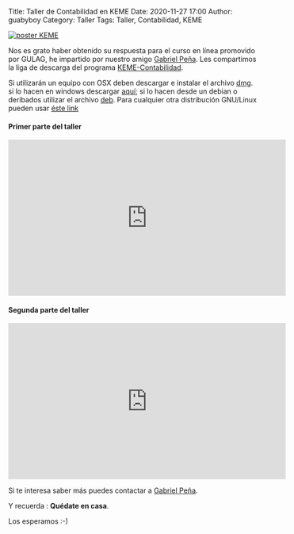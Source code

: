Title: Taller de Contabilidad en KEME
Date: 2020-11-27 17:00
Author: guabyboy
Category: Taller
Tags: Taller, Contabilidad, KEME

[![poster KEME]({attach}2020-11-27-taller-contabilidad-keme/posterKEME.png)]({attach}2020-11-27-taller-contabilidad-keme/posterKEME.png)

Nos es grato haber obtenido su respuesta para el curso en línea promovido por GULAG, he impartido por nuestro amigo [Gabriel Peña](https://twitter.com/guabyboy). Les compartimos la liga de descarga del programa [KEME-Contabilidad](https://sourceforge.net/projects/keme/files/KEME-Contabilidad/3.2.1.5/).

Si utilizarán un equipo con OSX deben descargar e instalar el archivo [dmg](https://sourceforge.net/projects/keme/files/KEME-Contabilidad/3.2.1.5/keme5.dmg/download).
si lo hacen en windows descargar [aquí](https://sourceforge.net/projects/keme/files/KEME-Contabilidad/3.2.1.5/setup-keme-3.2.1.5-windows.exe/download); si lo hacen desde un debian o deribados utilizar el archivo [deb](https://sourceforge.net/projects/keme/files/KEME-Contabilidad/3.2.1.5/keme-3.2.1.5-Ubuntu-18.04LTS.deb/download). Para cualquier otra distribución GNU/Linux pueden usar [éste link](https://sourceforge.net/projects/keme/files/KEME-Contabilidad/3.2.1.5/keme-3.2.1.5.tar.gz/download)

[comment]: <> (Los materiales a utilizar están a su disposición en la liga de dropbox de curso KEME)

#### Primer parte del taller

<iframe width="560" height="315" src="https://www.youtube.com/embed/dIdrKcx_GQE" frameborder="0" allow="accelerometer; autoplay; clipboard-write; encrypted-media; gyroscope; picture-in-picture" allowfullscreen></iframe>

#### Segunda parte del taller

<iframe width="560" height="315" src="https://www.youtube.com/embed/Kbc9YHwlbN0" frameborder="0" allow="accelerometer; autoplay; clipboard-write; encrypted-media; gyroscope; picture-in-picture" allowfullscreen></iframe>

Si te interesa saber más puedes contactar a [Gabriel Peña](https://twitter.com/guabyboy).

Y recuerda :  __Quédate en casa__.

Los esperamos :-)
